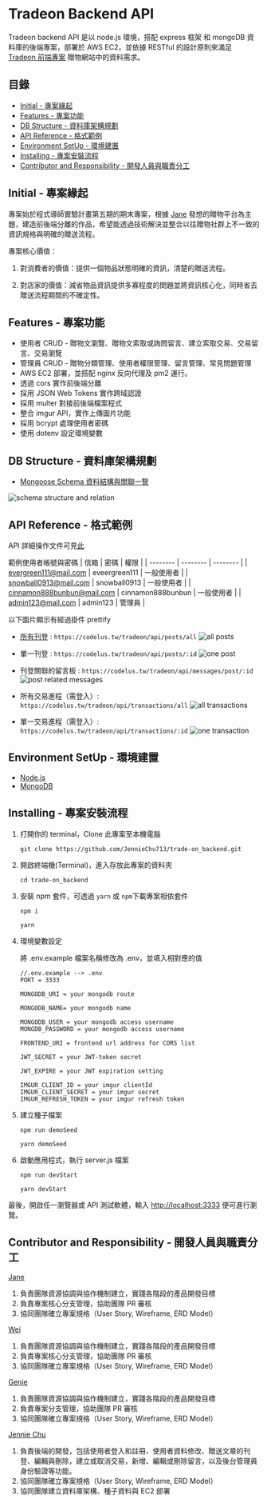 # Tradeon Backend API

Tradeon backend API 是以 node.js 環境，搭配 express 框架 和 mongoDB 資料庫的後端專案，部署於 AWS EC2，並依據 RESTful 的設計原則來滿足 [Tradeon 前端專案](https://github.com/Jane0901/trade-on-frontend/tree/main) 贈物網站中的資料需求。

## 目錄

- [Initial - 專案緣起](#Initial---專案緣起)
- [Features - 專案功能](#Features---專案功能)
- [DB Structure - 資料庫架構規劃](#DB-Structure---資料庫架構規劃)
- [API Reference - 格式範例](#API-Reference---格式範例)
- [Environment SetUp - 環境建置](#Environment-SetUp---環境建置)
- [Installing - 專案安裝流程](#Installing---專案安裝流程)
- [Contributor and Responsibility - 開發人員與職責分工](#Contributor-and-Responsibility---開發人員與職責分工)

## Initial - 專案緣起

專案始於程式導師實驗計畫第五期的期末專案，根據 [Jane](https://github.com/Jane0901) 發想的贈物平台為主題，建造前後端分離的作品，希望能透過技術解決並整合以往贈物社群上不一致的資訊規格與明確的贈送流程。

專案核心價值：

1. 對消費者的價值：提供一個物品狀態明確的資訊，清楚的贈送流程。

1. 對店家的價值：減省物品資訊提供多寡程度的問題並將資訊核心化，同時省去贈送流程期間的不確定性。

## Features - 專案功能

- 使用者 CRUD - 贈物文瀏覽、贈物文索取或詢問留言、建立索取交易、交易留言、交易瀏覽
- 管理員 CRUD - 贈物分類管理、使用者權限管理、留言管理、常見問題管理
- AWS EC2 部署，並搭配 nginx 反向代理及 pm2 運行。
- 透過 cors 實作前後端分離
- 採用 JSON Web Tokens 實作跨域認證
- 採用 multer 對接前後端檔案程式
- 整合 imgur API，實作上傳圖片功能
- 採用 bcrypt 處理使用者密碼
- 使用 dotenv 設定環境變數

## DB Structure - 資料庫架構規劃

- [Mongoose Schema 資料結構與關聯一覽](https://drive.google.com/file/d/13En38xIpT3296hwi91ZlR5_z3woPgkLt/view)

![schema structure and relation](https://i.imgur.com/MhAzaVk.png)

## API Reference - 格式範例

API 詳細操作文件可見[此](https://hackmd.io/@ST0HtQp5T0Cw_bEqVtdStA/B1vji3gk5)

範例使用者帳號與密碼
| 信箱 | 密碼 | 權限 |
| -------- | -------- | -------- |
| evergreen111@mail.com | eveergreen111 | 一般使用者 |
| snowball0913@mail.com | snowball0913 | 一般使用者 |
| cinnamon888bunbun@mail.com | cinnamon888bunbun | 一般使用者 |
| admin123@mail.com | admin123 | 管理員 |

以下圖片顯示有經過掛件 prettify

- [所有刊登](https://cosdelus.tw/tradeon/api/posts/all) : `https://codelus.tw/tradeon/api/posts/all`
  ![all posts](https://i.imgur.com/H0YcHWH.png)

- 單一刊登 : `https://codelus.tw/tradeon/api/posts/:id`
  ![one post](https://i.imgur.com/X6JHxQP.png)

- 刊登關聯的留言板 : `https://codelus.tw/tradeon/api/messages/post/:id`
  ![post related messages](https://i.imgur.com/lAVBXZk.png)

- 所有交易進程（需登入）: `https://codelus.tw/tradeon/api/transactions/all`
  ![all transactions](https://i.imgur.com/rcJTMDo.png)

- 單一交易進程（需登入）: `https://codelus.tw/tradeon/api/transactions/:id`
  ![one transaction](https://i.imgur.com/e6hx2fK.png)

## Environment SetUp - 環境建置

- [Node.js](https://nodejs.org/en/)
- [MongoDB](https://www.mongodb.com/)

## Installing - 專案安裝流程

1. 打開你的 terminal，Clone 此專案至本機電腦

   ```
   git clone https://github.com/JennieChu713/trade-on_backend.git
   ```

2. 開啟終端機(Terminal)，進入存放此專案的資料夾

   ```
   cd trade-on_backend
   ```

3. 安裝 npm 套件，可透過 `yarn` 或 `npm`下載專案相依套件

   ```
   npm i
   ```

   ```
   yarn
   ```

4. 環境變數設定

   將 .env.example 檔案名稱修改為 .env，並填入相對應的值

   ```
   //.env.example --> .env
   PORT = 3333

   MONGODB_URI = your mongodb route

   MONGODB_NAME= your mongodb name

   MONGODB_USER = your mongodb access username
   MONGDB_PASSWORD = your mongodb access username

   FRONTEND_URI = frontend url address for CORS list

   JWT_SECRET = your JWT-token secret

   JWT_EXPIRE = your JWT expiration setting

   IMGUR_CLIENT_ID = your imgur clientId
   IMGUR_CLIENT_SECRET = your imgur secret
   IMGUR_REFRESH_TOKEN = your imgur refresh token
   ```

5. 建立種子檔案

   ```
   npm run demoSeed
   ```

   ```
   yarn demoSeed
   ```

6. 啟動應用程式，執行 server.js 檔案

   ```
   npm run devStart
   ```

   ```
   yarn devStart
   ```

最後，開啟任一瀏覽器或 API 測試軟體，輸入 [http://localhost:3333](http://localhost:3333) 便可進行瀏覽。

## Contributor and Responsibility - 開發人員與職責分工

[Jane](https://github.com/Jane0901)

1. 負責團隊資源協調與協作機制建立，實踐各階段的產品開發目標
2. 負責專案核心分支管理，協助團隊 PR 審核
3. 協同團隊確立專案規格（User Story, Wireframe, ERD Model）

[Wei](https://github.com/jweiliao)

1. 負責團隊資源協調與協作機制建立，實踐各階段的產品開發目標
2. 負責專案核心分支管理，協助團隊 PR 審核
3. 協同團隊確立專案規格（User Story, Wireframe, ERD Model）

[Genie](https://github.com/4genie)

1. 負責團隊資源協調與協作機制建立，實踐各階段的產品開發目標
2. 負責專案分支管理，協助團隊 PR 審核
3. 協同團隊確立專案規格（User Story, Wireframe, ERD Model）

[Jennie Chu](https://jenniechu713.github.io/resume/)

1. 負責後端的開發，包括使用者登入和註冊、使用者資料修改、贈送文章的刊登、編輯與刪除，建立或取消交易，新增、編輯或刪除留言，以及後台管理員身份驗證等功能。
2. 協同團隊確立專案規格（User Story, Wireframe, ERD Model）
3. 協同團隊建立資料庫架構、種子資料與 EC2 部署
